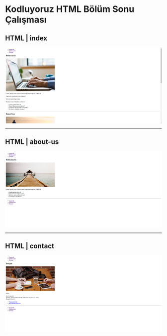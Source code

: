 # Kodluyoruz HTML Bölüm Sonu Çalışması

## HTML | index
![index](img/index-screenshot.png)
***
## HTML | about-us
![about-us](img/about-us-screenshot.png)
***
## HTML | contact
![contact](img/contact-screenshot.png)
